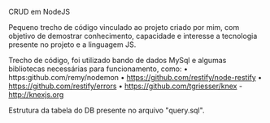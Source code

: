 CRUD em NodeJS

  Pequeno trecho de código vinculado ao projeto criado por mim, com objetivo de demostrar conhecimento, capacidade e interesse a tecnologia presente no projeto e a linguagem JS.

  Trecho de código, foi utilizado bando de dados MySql e algumas bibliotecas necessárias para funcionamento, como:
•	https:github.com/remy/nodemon 
•	https://github.com/restify/node-restify 
•	https://github.com/restify/errors 
•	https://github.com/tgriesser/knex  - http://knexjs.org

 Estrutura da tabela do DB presente no arquivo "query.sql".